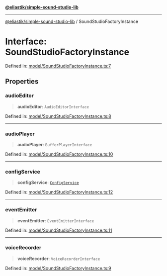 [**@eliastik/simple-sound-studio-lib**](../README.md)

***

[@eliastik/simple-sound-studio-lib](../README.md) / SoundStudioFactoryInstance

# Interface: SoundStudioFactoryInstance

Defined in: [model/SoundStudioFactoryInstance.ts:7](https://github.com/Eliastik/simple-sound-studio-lib/blob/53fa45aac5142882bc90fc2bf7cad8c5abfb3158/lib/model/SoundStudioFactoryInstance.ts#L7)

## Properties

### audioEditor

> **audioEditor**: `AudioEditorInterface`

Defined in: [model/SoundStudioFactoryInstance.ts:8](https://github.com/Eliastik/simple-sound-studio-lib/blob/53fa45aac5142882bc90fc2bf7cad8c5abfb3158/lib/model/SoundStudioFactoryInstance.ts#L8)

***

### audioPlayer

> **audioPlayer**: `BufferPlayerInterface`

Defined in: [model/SoundStudioFactoryInstance.ts:10](https://github.com/Eliastik/simple-sound-studio-lib/blob/53fa45aac5142882bc90fc2bf7cad8c5abfb3158/lib/model/SoundStudioFactoryInstance.ts#L10)

***

### configService

> **configService**: [`ConfigService`](ConfigService.md)

Defined in: [model/SoundStudioFactoryInstance.ts:12](https://github.com/Eliastik/simple-sound-studio-lib/blob/53fa45aac5142882bc90fc2bf7cad8c5abfb3158/lib/model/SoundStudioFactoryInstance.ts#L12)

***

### eventEmitter

> **eventEmitter**: `EventEmitterInterface`

Defined in: [model/SoundStudioFactoryInstance.ts:11](https://github.com/Eliastik/simple-sound-studio-lib/blob/53fa45aac5142882bc90fc2bf7cad8c5abfb3158/lib/model/SoundStudioFactoryInstance.ts#L11)

***

### voiceRecorder

> **voiceRecorder**: `VoiceRecorderInterface`

Defined in: [model/SoundStudioFactoryInstance.ts:9](https://github.com/Eliastik/simple-sound-studio-lib/blob/53fa45aac5142882bc90fc2bf7cad8c5abfb3158/lib/model/SoundStudioFactoryInstance.ts#L9)
